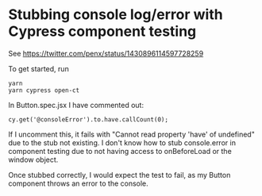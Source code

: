 # Stubbing console log/error with Cypress component testing

See https://twitter.com/penx/status/1430896114597728259

To get started, run

```
yarn
yarn cypress open-ct
```

In Button.spec.jsx I have commented out:

```
cy.get('@consoleError').to.have.callCount(0);
```

If I uncomment this, it fails with "Cannot read property 'have' of undefined" due to the stub not existing. I don't know how to stub console.error in component testing due to not having access to onBeforeLoad or the window object.

Once stubbed correctly, I would expect the test to fail, as my Button component throws an error to the console.
